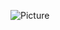 
![Picture](https://media.discordapp.net/attachments/890679277748637786/897358403356209162/unknown.png?width=886&height=452)

